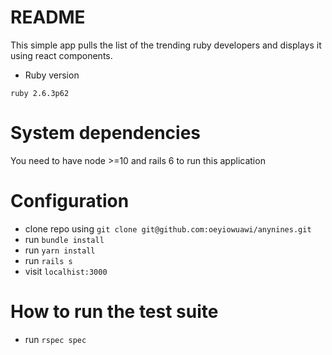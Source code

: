 # README

This simple app pulls the list of the trending ruby developers and displays it using react components.

* Ruby version
 ```
 ruby 2.6.3p62
 ```

# System dependencies
  You need to have node >=10 and rails 6 to run this application

# Configuration
 * clone repo using `git clone git@github.com:oeyiowuawi/anynines.git` 
 * run `bundle install`
 * run `yarn install`
 * run `rails s`
 * visit `localhist:3000`


# How to run the test suite
 * run `rspec spec`

